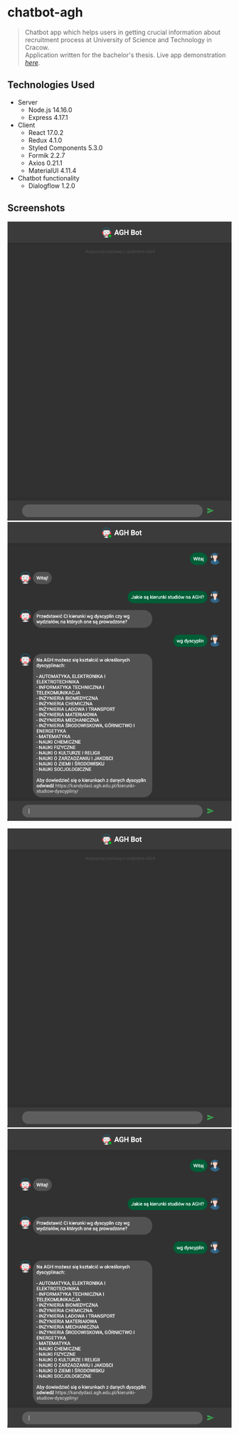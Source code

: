 # chatbot-agh
> Chatbot app which helps users in getting crucial information about recruitment process at University of Science and Technology in Cracow.\
> Application written for the bachelor's thesis.
> Live app demonstration [_here_](https://chatbot-agh.herokuapp.com). <!-- If you have the project hosted somewhere, include the link here. -->


## Technologies Used
- Server
  * Node.js 14.16.0
  * Express 4.17.1
- Client
  * React 17.0.2
  * Redux 4.1.0
  * Styled Components 5.3.0
  * Formik 2.2.7
  * Axios 0.21.1
  * MaterialUI 4.11.4
- Chatbot functionality
  * Dialogflow 1.2.0
 

## Screenshots
![Home](./client/public/home.png)
![Convo](./client/public/rozmowa.png)

<p align="center">
 <img src="./client/public/home.png" alt="Home"/>
 <img src="./client/public/rozmowa.png" alt="Convo"/>
</p>
<!-- If you have screenshots you'd like to share, include them here. -->

